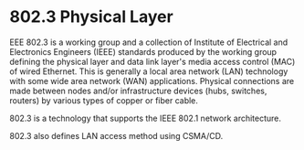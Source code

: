 # 802.3 Physical Layer


EEE 802.3 is a working group and a collection of Institute of Electrical
and Electronics Engineers (IEEE) standards produced by the working group
defining the physical layer and data link layer's media access control
(MAC) of wired Ethernet. This is generally a local area network (LAN)
technology with some wide area network (WAN) applications. Physical
connections are made between nodes and/or infrastructure devices (hubs,
switches, routers) by various types of copper or fiber cable.

802.3 is a technology that supports the IEEE 802.1 network architecture.

802.3 also defines LAN access method using CSMA/CD.